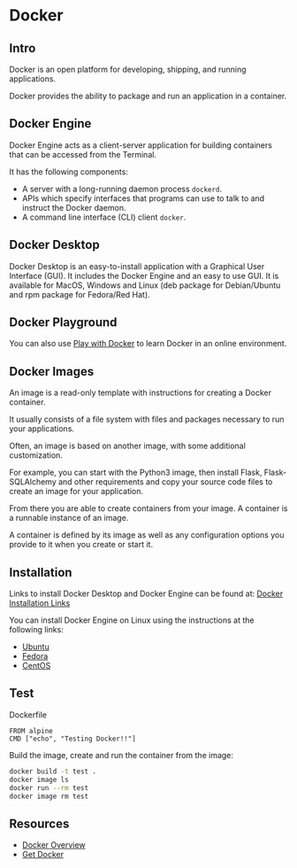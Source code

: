 # Docker
## Intro

Docker is an open platform for developing, shipping, and running applications. 

Docker provides the ability to package and run an application in a container.

## Docker Engine

Docker Engine acts as a client-server application for building containers that can be accessed from the Terminal. 

It has the following components:

- A server with a long-running daemon process `dockerd`.
- APIs which specify interfaces that programs can use to talk to and instruct the Docker daemon.
- A command line interface (CLI) client `docker`.

## Docker Desktop

Docker Desktop is an easy-to-install application with a Graphical User Interface (GUI). 
It includes the Docker Engine and an easy to use GUI.
It is available for MacOS, Windows and Linux (deb package for Debian/Ubuntu and rpm package for Fedora/Red Hat).

## Docker Playground

You can also use [Play with Docker](https://labs.play-with-docker.com/) to learn Docker in an online environment.

## Docker Images
An image is a read-only template with instructions for creating a Docker container.

It usually consists of a file system with files and packages necessary to run your applications.

Often, an image is based on another image, with some additional customization. 

For example, you can start with the Python3 image, then install Flask, Flask-SQLAlchemy and other requirements and copy your source code files to create an image for your application.

From there you are able to create containers from your image. A container is a runnable instance of an image. 

A container is defined by its image as well as any configuration options you provide to it when you create or start it.

## Installation

Links to install Docker Desktop and Docker Engine can be found at: [Docker Installation Links](https://docs.docker.com/engine/install/)

You can install Docker Engine on Linux using the instructions at the following links:

- [Ubuntu](https://docs.docker.com/engine/install/ubuntu/)
- [Fedora](https://docs.docker.com/engine/install/fedora/)
- [CentOS](https://docs.docker.com/engine/install/centos/)

## Test
Dockerfile
```docker
FROM alpine
CMD ["echo", "Testing Docker!!"]
```
Build the image, create and run the container from the image:

```bash
docker build -t test .
docker image ls 
docker run --rm test
docker image rm test
```
## Resources

- [Docker Overview](https://docs.docker.com/get-started/overview/)
- [Get Docker](https://docs.docker.com/get-docker/)
